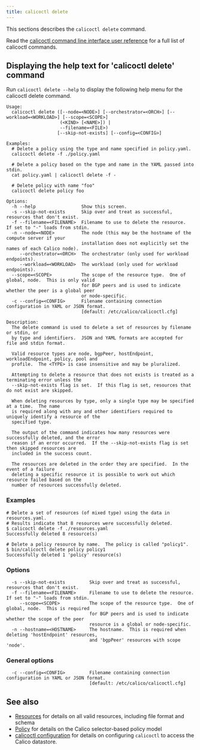 ```yaml
---
title: calicoctl delete
---
```


This sections describes the `calicoctl delete` command.

Read the [calicoctl command line interface user reference](../calicoctl.md) 
for a full list of calicoctl commands.

## Displaying the help text for 'calicoctl delete' command

Run `calicoctl delete --help` to display the following help menu for the 
calicoctl delete command.

```
Usage:
  calicoctl delete ([--node=<NODE>] [--orchestrator=<ORCH>] [--workload=<WORKLOAD>] [--scope=<SCOPE>]
                    (<KIND> [<NAME>]) |
                    --filename=<FILE>)
                   [--skip-not-exists] [--config=<CONFIG>]

Examples:
  # Delete a policy using the type and name specified in policy.yaml.
  calicoctl delete -f ./policy.yaml

  # Delete a policy based on the type and name in the YAML passed into stdin.
  cat policy.yaml | calicoctl delete -f -

  # Delete policy with name "foo"
  calicoctl delete policy foo

Options:
  -h --help                 Show this screen.
  -s --skip-not-exists      Skip over and treat as successful, resources that don't exist.
  -f --filename=<FILENAME>  Filename to use to delete the resource.  If set to "-" loads from stdin.
  -n --node=<NODE>          The node (this may be the hostname of the compute server if your
                            installation does not explicitly set the names of each Calico node).
     --orchestrator=<ORCH>  The orchestrator (only used for workload endpoints).
     --workload=<WORKLOAD>  The workload (only used for workload endpoints).
  --scope=<SCOPE>           The scope of the resource type.  One of global, node.  This is only valid
                            for BGP peers and is used to indicate whether the peer is a global peer
                            or node-specific.
  -c --config=<CONFIG>      Filename containing connection configuration in YAML or JSON format.
                            [default: /etc/calico/calicoctl.cfg]

Description:
  The delete command is used to delete a set of resources by filename or stdin, or
  by type and identifiers.  JSON and YAML formats are accepted for file and stdin format.

  Valid resource types are node, bgpPeer, hostEndpoint, workloadEndpoint, policy, pool and
  profile.  The <TYPE> is case insensitive and may be pluralized.

  Attempting to delete a resource that does not exists is treated as a terminating error unless the
  --skip-not-exists flag is set.  If this flag is set, resources that do not exist are skipped.

  When deleting resources by type, only a single type may be specified at a time.  The name
  is required along with any and other identifiers required to uniquely identify a resource of the
  specified type.

  The output of the command indicates how many resources were successfully deleted, and the error
  reason if an error occurred.  If the --skip-not-exists flag is set then skipped resources are
  included in the success count.

  The resources are deleted in the order they are specified.  In the event of a failure
  deleting a specific resource it is possible to work out which resource failed based on the
  number of resources successfully deleted.
```

### Examples
```
# Delete a set of resources (of mixed type) using the data in resources.yaml.
# Results indicate that 8 resources were successfully deleted.
$ calicoctl delete -f ./resources.yaml
Successfully deleted 8 resource(s)

# Delete a policy resource by name.  The policy is called "policy1".
$ bin/calicoctl delete policy policy1
Successfully deleted 1 'policy' resource(s)
```

### Options
```
  -s --skip-not-exists         Skip over and treat as successful, resources that don't exist.
  -f --filename=<FILENAME>     Filename to use to delete the resource.  If set to "-" loads from stdin.
     --scope=<SCOPE>           The scope of the resource type.  One of global, node.  This is required
                               for BGP peers and is used to indicate whether the scope of the peer 
                               resource is a global or node-specific.
  -n --hostname=<HOSTNAME>     The hostname.  This is required when deleting 'hostEndpoint' resources, 
                               and 'bgpPeer' resources with scope 'node'.
```

### General options
```
  -c --config=<CONFIG>         Filename containing connection configuration in YAML or JSON format.
                               [default: /etc/calico/calicoctl.cfg]
```

## See also
-  [Resources](../resources) for details on all valid resources, including file format
   and schema
-  [Policy](../resources/policy.md) for details on the Calico selector-based policy model
-  [calicoctl configuration](../setup/config.md) for details on configuring `calicoctl` to access
   the Calico datastore.
